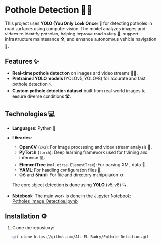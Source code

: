 # Pothole Detection 🚗💥

This project uses **YOLO (You Only Look Once)** 🧠 for detecting potholes in road surfaces using computer vision. The model analyzes images and videos to identify potholes, helping improve road safety 🚧, support infrastructure maintenance 🛠️, and enhance autonomous vehicle navigation 🚙.

## Features ✨

- **Real-time pothole detection** on images and video streams 🎥📸.
- **Pretrained YOLO models** (YOLOv5, YOLOv8) for accurate and fast pothole detection ⚡.
- **Custom pothole detection dataset** built from real-world images to ensure diverse conditions 🛣️.

## Technologies 💻

- **Languages**: Python 🐍
- **Libraries**: 
    - **OpenCV** (`cv2`): For image processing and video stream analysis 🎥.
    - **PyTorch** (`torch`): Deep learning framework used for training and inference 💻.
    - **ElementTree** (`xml.etree.ElementTree`): For parsing XML data 📑.
    - **YAML**: For handling configuration files 📄.
    - **OS** and **Shutil**: For file and directory manipulation ⚙️.
  
  The core object detection is done using **YOLO** (v5, v8) 🔍.

- **Notebook**: The main work is done in the Jupyter Notebook: [Potholes_image_Detection.ipynb](Potholes_image_Detection.ipynb)

## Installation ⚙️

1. Clone the repository:
   ```bash
   git clone https://github.com/Ali-EL-Badry/Pothole-Detection.git
